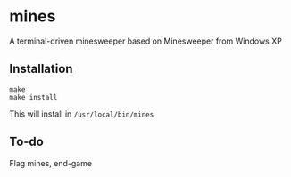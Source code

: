 # mines
A terminal-driven minesweeper based on Minesweeper from Windows XP

## Installation

```
make
make install
```
This will install in `/usr/local/bin/mines`

## To-do

Flag mines, end-game
